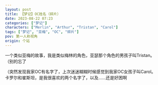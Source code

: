 ```yaml
---
layout: post
title: 【梦记】OC姓名（碎片）
date: 2023-08-22 07:23
categories: ["梦记"]
characters: ["Merlin", "Arthur", "Tristan", "Carol"]
tags: ["梦记", "亚梅", "OC", "碎片"]
pov: 第一人称视角
origin: 个站
---
```


一个类似亚梅的故事，我是类似梅林的角色，亚瑟那个角色的男孩子叫Tristan。（别的忘了

（突然发现我家OC有名字了，上次迷迷糊糊时候感觉到我家OC女孩子叫Carol。卡罗尔和崔斯坦，是我很喜欢的两个名字了，以及……还是好困啊
